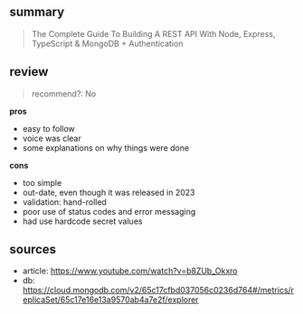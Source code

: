 ## summary

> The Complete Guide To Building A REST API With Node, Express, TypeScript & MongoDB + Authentication

## review

> recommend?:  No

**pros**
- easy to follow
- voice was clear
- some explanations on why things were done

**cons**
- too simple
- out-date, even though it was released in 2023
- validation: hand-rolled
- poor use of status codes and error messaging
- had use hardcode secret values

## sources
- article: https://www.youtube.com/watch?v=b8ZUb_Okxro
- db: https://cloud.mongodb.com/v2/65c17cfbd037056c0236d764#/metrics/replicaSet/65c17e16e13a9570ab4a7e2f/explorer
